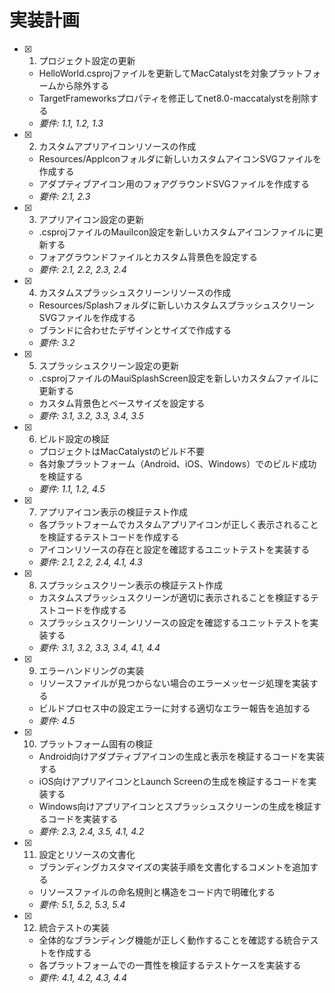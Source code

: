 # 実装計画

- [x] 1. プロジェクト設定の更新





  - HelloWorld.csprojファイルを更新してMacCatalystを対象プラットフォームから除外する
  - TargetFrameworksプロパティを修正してnet8.0-maccatalystを削除する
  - _要件: 1.1, 1.2, 1.3_

- [x] 2. カスタムアプリアイコンリソースの作成





  - Resources/AppIconフォルダに新しいカスタムアイコンSVGファイルを作成する
  - アダプティブアイコン用のフォアグラウンドSVGファイルを作成する
  - _要件: 2.1, 2.3_

- [x] 3. アプリアイコン設定の更新





  - .csprojファイルのMauiIcon設定を新しいカスタムアイコンファイルに更新する
  - フォアグラウンドファイルとカスタム背景色を設定する
  - _要件: 2.1, 2.2, 2.3, 2.4_

- [x] 4. カスタムスプラッシュスクリーンリソースの作成





  - Resources/Splashフォルダに新しいカスタムスプラッシュスクリーンSVGファイルを作成する
  - ブランドに合わせたデザインとサイズで作成する
  - _要件: 3.2_

- [x] 5. スプラッシュスクリーン設定の更新





  - .csprojファイルのMauiSplashScreen設定を新しいカスタムファイルに更新する
  - カスタム背景色とベースサイズを設定する
  - _要件: 3.1, 3.2, 3.3, 3.4, 3.5_

- [x] 6. ビルド設定の検証





  - プロジェクトはMacCatalystのビルド不要
  - 各対象プラットフォーム（Android、iOS、Windows）でのビルド成功を検証する
  - _要件: 1.1, 1.2, 4.5_

- [x] 7. アプリアイコン表示の検証テスト作成





  - 各プラットフォームでカスタムアプリアイコンが正しく表示されることを検証するテストコードを作成する
  - アイコンリソースの存在と設定を確認するユニットテストを実装する
  - _要件: 2.1, 2.2, 2.4, 4.1, 4.3_

- [x] 8. スプラッシュスクリーン表示の検証テスト作成





  - カスタムスプラッシュスクリーンが適切に表示されることを検証するテストコードを作成する
  - スプラッシュスクリーンリソースの設定を確認するユニットテストを実装する
  - _要件: 3.1, 3.2, 3.3, 3.4, 4.1, 4.4_

- [x] 9. エラーハンドリングの実装





  - リソースファイルが見つからない場合のエラーメッセージ処理を実装する
  - ビルドプロセス中の設定エラーに対する適切なエラー報告を追加する
  - _要件: 4.5_

- [x] 10. プラットフォーム固有の検証





  - Android向けアダプティブアイコンの生成と表示を検証するコードを実装する
  - iOS向けアプリアイコンとLaunch Screenの生成を検証するコードを実装する
  - Windows向けアプリアイコンとスプラッシュスクリーンの生成を検証するコードを実装する
  - _要件: 2.3, 2.4, 3.5, 4.1, 4.2_

- [x] 11. 設定とリソースの文書化





  - ブランディングカスタマイズの実装手順を文書化するコメントを追加する
  - リソースファイルの命名規則と構造をコード内で明確化する
  - _要件: 5.1, 5.2, 5.3, 5.4_

- [x] 12. 統合テストの実装





  - 全体的なブランディング機能が正しく動作することを確認する統合テストを作成する
  - 各プラットフォームでの一貫性を検証するテストケースを実装する
  - _要件: 4.1, 4.2, 4.3, 4.4_
